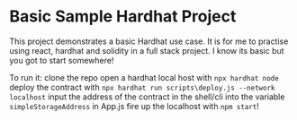 # Basic Sample Hardhat Project

This project demonstrates a basic Hardhat use case. It is for me to practise using react, hardhat and solidity in a full stack project. I know its basic but you got to start somewhere!

To run it: 
clone the repo
open a hardhat local host with ```npx hardhat node```
deploy the contract with ```npx hardhat run scripts\deploy.js --network localhost```
input the address of the contract in the shell/cli into the variable ```simpleStorageAddress``` in App.js
fire up the localhost with ```npm start```!
